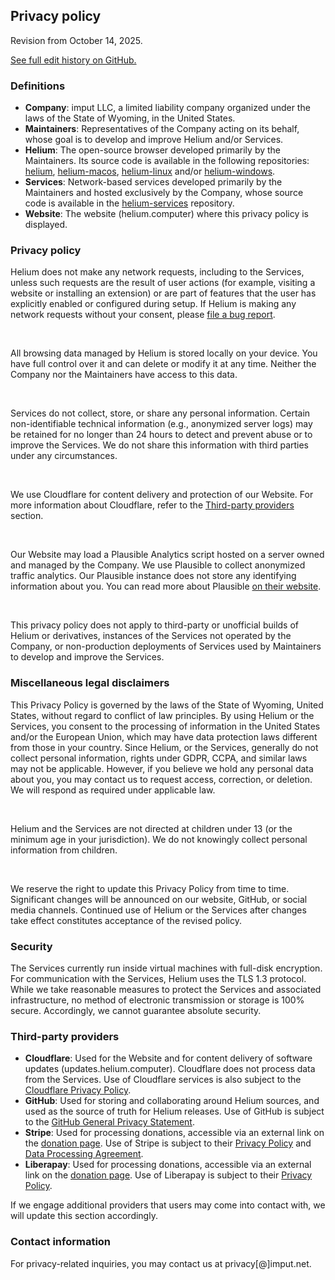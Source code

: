 ## Privacy policy

Revision from October 14, 2025.

[See full edit history on GitHub.](https://github.com/imputnet/helium-legal/commits/main/privacy.md)

### Definitions

- **Company**: imput LLC, a limited liability company organized under the laws of the State of
  Wyoming, in the United States.
- **Maintainers**: Representatives of the Company acting on its behalf, whose goal is to develop and
  improve Helium and/or Services.
- **Helium**: The open-source browser developed primarily by the Maintainers. Its source code is
  available in the following repositories: [helium](https://github.com/imputnet/helium),
  [helium-macos](https://github.com/imputnet/helium-macos),
  [helium-linux](https://github.com/imputnet/helium-linux) and/or
  [helium-windows](https://github.com/imputnet/helium-windows).
- **Services**: Network-based services developed primarily by the Maintainers and hosted exclusively
  by the Company, whose source code is available in the
  [helium-services](https://github.com/imputnet/helium-services) repository.
- **Website**: The website (helium.computer) where this privacy policy is displayed.

### Privacy policy

Helium does not make any network requests, including to the Services, unless such requests are the
result of user actions (for example, visiting a website or installing an extension) or are part of
features that the user has explicitly enabled or configured during setup. If Helium is making any
network requests without your consent, please
[file a bug report](https://github.com/imputnet/helium/issues).

<br>

All browsing data managed by Helium is stored locally on your device. You have full control over it
and can delete or modify it at any time. Neither the Company nor the Maintainers have access to this
data.

<br>

Services do not collect, store, or share any personal information. Certain non-identifiable
technical information (e.g., anonymized server logs) may be retained for no longer than 24 hours to
detect and prevent abuse or to improve the Services. We do not share this information with third
parties under any circumstances.

<br>

We use Cloudflare for content delivery and protection of our Website. For more information about
Cloudflare, refer to the [Third-party providers](#third-party-providers) section.

<br>

Our Website may load a Plausible Analytics script hosted on a server owned and managed by the
Company. We use Plausible to collect anonymized traffic analytics. Our Plausible instance does not
store any identifying information about you. You can read more about Plausible
[on their website](https://plausible.io/privacy-focused-web-analytics).

<br>

This privacy policy does not apply to third-party or unofficial builds of Helium or derivatives,
instances of the Services not operated by the Company, or non-production deployments of Services
used by Maintainers to develop and improve the Services.

### Miscellaneous legal disclaimers

This Privacy Policy is governed by the laws of the State of Wyoming, United States, without regard
to conflict of law principles. By using Helium or the Services, you consent to the processing of
information in the United States and/or the European Union, which may have data protection laws
different from those in your country. Since Helium, or the Services, generally do not collect
personal information, rights under GDPR, CCPA, and similar laws may not be applicable. However, if
you believe we hold any personal data about you, you may contact us to request access, correction,
or deletion. We will respond as required under applicable law.

<br>

Helium and the Services are not directed at children under 13 (or the minimum age in your
jurisdiction). We do not knowingly collect personal information from children.

<br>

We reserve the right to update this Privacy Policy from time to time. Significant changes will be
announced on our website, GitHub, or social media channels. Continued use of Helium or the Services
after changes take effect constitutes acceptance of the revised policy.

### Security

The Services currently run inside virtual machines with full-disk encryption. For communication with
the Services, Helium uses the TLS 1.3 protocol. While we take reasonable measures to protect the
Services and associated infrastructure, no method of electronic transmission or storage is 100%
secure. Accordingly, we cannot guarantee absolute security.

### Third-party providers

- **Cloudflare**: Used for the Website and for content delivery of software updates
  (updates.helium.computer). Cloudflare does not process data from the Services. Use of Cloudflare
  services is also subject to the
  [Cloudflare Privacy Policy](https://www.cloudflare.com/privacypolicy/).
- **GitHub**: Used for storing and collaborating around Helium sources, and used as the source of
  truth for Helium releases. Use of GitHub is subject to the
  [GitHub General Privacy Statement](https://docs.github.com/en/site-policy/privacy-policies/github-general-privacy-statement).
- **Stripe**: Used for processing donations, accessible via an external link on the
  [donation page](https://helium.computer/donate). Use of Stripe is subject to their
  [Privacy Policy](https://stripe.com/privacy) and
  [Data Processing Agreement](https://stripe.com/legal/dpa).
- **Liberapay**: Used for processing donations, accessible via an external link on the
  [donation page](https://helium.computer/donate). Use of Liberapay is subject to their
  [Privacy Policy](https://liberapay.com/about/privacy).

If we engage additional providers that users may come into contact with, we will update this section
accordingly.

### Contact information

For privacy-related inquiries, you may contact us at privacy[@]imput.net.
